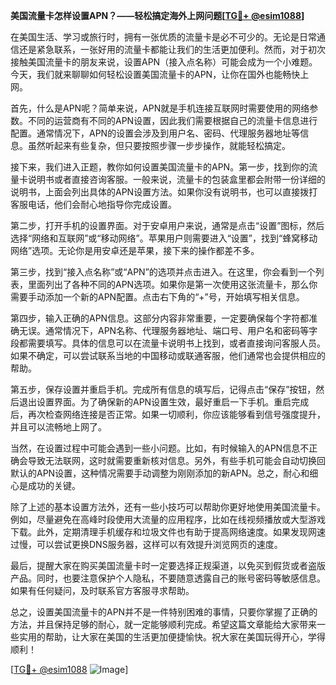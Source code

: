 **美国流量卡怎样设置APN？——轻松搞定海外上网问题[[TG💪+ @esim1088](https://t.me/s/esim1088)]**

在美国生活、学习或旅行时，拥有一张优质的流量卡是必不可少的。无论是日常通信还是紧急联系，一张好用的流量卡都能让我们的生活更加便利。然而，对于初次接触美国流量卡的朋友来说，设置APN（接入点名称）可能会成为一个小难题。今天，我们就来聊聊如何轻松设置美国流量卡的APN，让你在国外也能畅快上网。

首先，什么是APN呢？简单来说，APN就是手机连接互联网时需要使用的网络参数。不同的运营商有不同的APN设置，因此我们需要根据自己的流量卡信息进行配置。通常情况下，APN的设置会涉及到用户名、密码、代理服务器地址等信息。虽然听起来有些复杂，但只要按照步骤一步步操作，就能轻松搞定。

接下来，我们进入正题，教你如何设置美国流量卡的APN。第一步，找到你的流量卡说明书或者直接咨询客服。一般来说，流量卡的包装盒里都会附带一份详细的说明书，上面会列出具体的APN设置方法。如果你没有说明书，也可以直接拨打客服电话，他们会耐心地指导你完成设置。

第二步，打开手机的设置界面。对于安卓用户来说，通常是点击“设置”图标，然后选择“网络和互联网”或“移动网络”。苹果用户则需要进入“设置”，找到“蜂窝移动网络”选项。无论你是用安卓还是苹果，接下来的操作都差不多。

第三步，找到“接入点名称”或“APN”的选项并点击进入。在这里，你会看到一个列表，里面列出了各种不同的APN选项。如果你是第一次使用这张流量卡，那么你需要手动添加一个新的APN配置。点击右下角的“+”号，开始填写相关信息。

第四步，输入正确的APN信息。这部分内容非常重要，一定要确保每个字符都准确无误。通常情况下，APN名称、代理服务器地址、端口号、用户名和密码等字段都需要填写。具体的信息可以在流量卡说明书上找到，或者直接询问客服人员。如果不确定，可以尝试联系当地的中国移动或联通客服，他们通常也会提供相应的帮助。

第五步，保存设置并重启手机。完成所有信息的填写后，记得点击“保存”按钮，然后退出设置界面。为了确保新的APN设置生效，最好重启一下手机。重启完成后，再次检查网络连接是否正常。如果一切顺利，你应该能够看到信号强度提升，并且可以流畅地上网了。

当然，在设置过程中可能会遇到一些小问题。比如，有时候输入的APN信息不正确会导致无法联网，这时就需要重新核对信息。另外，有些手机可能会自动切换回默认的APN设置，这种情况需要手动调整为刚刚添加的新APN。总之，耐心和细心是成功的关键。

除了上述的基本设置方法外，还有一些小技巧可以帮助你更好地使用美国流量卡。例如，尽量避免在高峰时段使用大流量的应用程序，比如在线视频播放或大型游戏下载。此外，定期清理手机缓存和垃圾文件也有助于提高网络速度。如果发现网速过慢，可以尝试更换DNS服务器，这样可以有效提升浏览网页的速度。

最后，提醒大家在购买美国流量卡时一定要选择正规渠道，以免买到假货或者盗版产品。同时，也要注意保护个人隐私，不要随意透露自己的账号密码等敏感信息。如果有任何疑问，及时联系官方客服寻求帮助。

总之，设置美国流量卡的APN并不是一件特别困难的事情，只要你掌握了正确的方法，并且保持足够的耐心，就一定能够顺利完成。希望这篇文章能给大家带来一些实用的帮助，让大家在美国的生活更加便捷愉快。祝大家在美国玩得开心，学得顺利！

[[TG💪+ @esim1088](https://t.me/s/esim1088) ![Image](https://i.postimg.cc/4NQfJmqS/Snipaste-2025-05-13-00-14-12.png)]